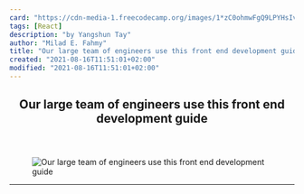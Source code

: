 ```yaml
---
card: "https://cdn-media-1.freecodecamp.org/images/1*zC0ohmwFgQ9LPYHsIvJeSw.png"
tags: [React]
description: "by Yangshun Tay"
author: "Milad E. Fahmy"
title: "Our large team of engineers use this front end development guide"
created: "2021-08-16T11:51:01+02:00"
modified: "2021-08-16T11:51:01+02:00"
---
```

<div class="site-wrapper">
<main id="site-main" class="site-main outer">
<div class="inner">
<article class="post-full post tag-react tag-javascript tag-technology tag-web-development tag-startup ">
<header class="post-full-header">
<h1 class="post-full-title">Our large team of engineers use this front end development guide</h1>
</header>
<figure class="post-full-image">
<picture>
<source media="(max-width: 700px)" sizes="1px" srcset="data:image/gif;base64,R0lGODlhAQABAIAAAAAAAP///yH5BAEAAAAALAAAAAABAAEAAAIBRAA7 1w">
<source media="(min-width: 701px)" sizes="(max-width: 800px) 400px,
(max-width: 1170px) 700px,
1400px" srcset="https://cdn-media-1.freecodecamp.org/images/1*zC0ohmwFgQ9LPYHsIvJeSw.png 300w,
https://cdn-media-1.freecodecamp.org/images/1*zC0ohmwFgQ9LPYHsIvJeSw.png 600w,
https://cdn-media-1.freecodecamp.org/images/1*zC0ohmwFgQ9LPYHsIvJeSw.png 1000w,
https://cdn-media-1.freecodecamp.org/images/1*zC0ohmwFgQ9LPYHsIvJeSw.png 2000w">
<img onerror="this.style.display='none'" src="https://cdn-media-1.freecodecamp.org/images/1*zC0ohmwFgQ9LPYHsIvJeSw.png" alt="Our large team of engineers use this front end development guide">
</picture>
</figure>
<section class="post-full-content">
<div class="post-content medium-migrated-article">
</div>
<hr>
</section>
</article>
</div>
</main>
</div>
<!-- Google Tag Manager (noscript) -->
<!-- End Google Tag Manager (noscript) -->
